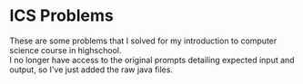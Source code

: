 # ICS Problems

These are some problems that I solved for my introduction to computer science course in highschool.\
I no longer have access to the original prompts detailing expected input and output, so I've just added the raw java files.
